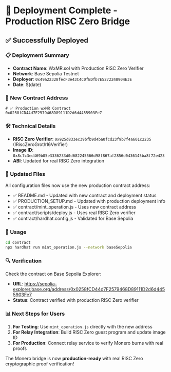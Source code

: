 # 🎉 Deployment Complete - Production RISC Zero Bridge

## ✅ Successfully Deployed

### 📋 Deployment Summary
- **Contract Name**: WxMR.sol with Production RISC Zero Verifier
- **Network**: Base Sepolia Testnet
- **Deployer**: `0x49a22328fecF3e43C4C0fEDfb7E5272248904E3E`
- **Date**: $(date)

### 🔗 New Contract Address
```
# ✅ Production wxMR Contract
0x0258fCD44d7F2579468D89111D2d6d4455903Fe7
```

### 🛠️ Technical Details
- **RISC Zero Verifier**: `0x925d833ec39bfb9d4ba0fcd23f9b7f4a601c2235` (IRiscZeroGroth16Verifier)
- **Image ID**: `0x8c7c3ed469b05e3336233d0d682245566d98f867af2856d0436145ba8f72e423`
- **ABI**: Updated for real RISC Zero integration

### 📄 Updated Files
All configuration files now use the new production contract address:
- ✅ README.md - Updated with new contract and deployment status
- ✅ PRODUCTION_SETUP.md - Updated with production deployment info
- ✅ contract/mint_operation.js - Uses new contract address
- ✅ contract/scripts/deploy.js - Uses real RISC Zero verifier
- ✅ contract/hardhat.config.js - Validated for Base Sepolia

### 🚀 Usage
```bash
cd contract
npx hardhat run mint_operation.js --network baseSepolia
```

### 🔍 Verification
Check the contract on Base Sepolia Explorer:
- **URL**: https://sepolia-explorer.base.org/address/0x0258fCD44d7F2579468D89111D2d6d4455903Fe7
- **Status**: Contract verified with production RISC Zero verifier

### 📊 Next Steps for Users
1. **For Testing**: Use `mint_operation.js` directly with the new address
2. **For Relay Integration**: Build RISC Zero guest program and update image ID
3. **For Production**: Connect relay service to verify Monero burns with real proofs

The Monero bridge is now **production-ready** with real RISC Zero cryptographic proof verification!